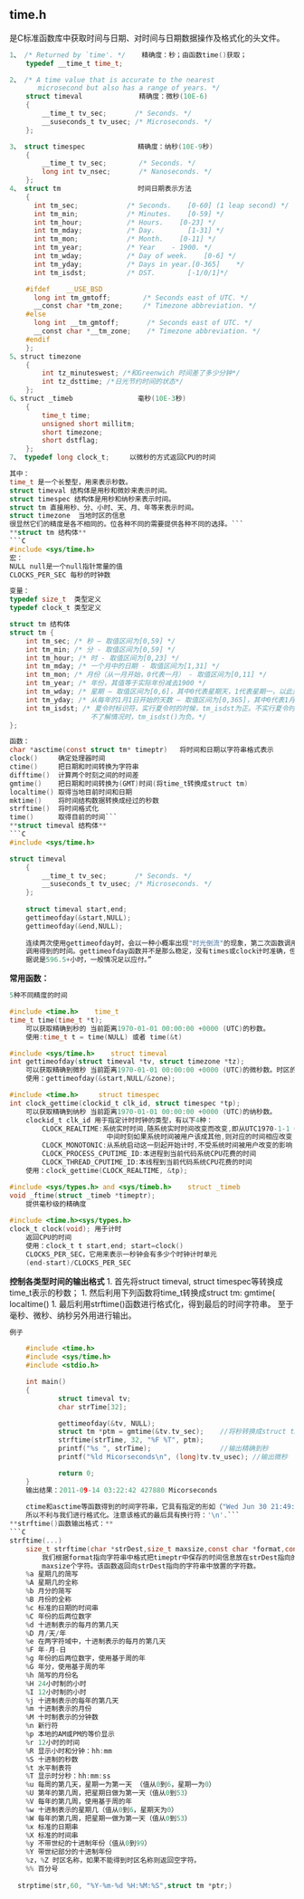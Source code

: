 
## time.h

 是C标准函数库中获取时间与日期、对时间与日期数据操作及格式化的头文件。

```C
1、 /* Returned by `time'. */    精确度：秒；由函数time()获取；
    typedef __time_t time_t;

2、 /* A time value that is accurate to the nearest
       microsecond but also has a range of years. */
    struct timeval              精确度：微秒(10E-6)
    {
        __time_t tv_sec;       /* Seconds. */
        __suseconds_t tv_usec; /* Microseconds. */
    };

3、 struct timespec             精确度：纳秒(10E-9秒)
    {
        __time_t tv_sec;        /* Seconds. */
        long int tv_nsec;       /* Nanoseconds. */
    };
4、 struct tm                   时间日期表示方法                 
    {
      int tm_sec;            /* Seconds.    [0-60] (1 leap second) */
      int tm_min;            /* Minutes.    [0-59] */
      int tm_hour;           /* Hours.    [0-23] */
      int tm_mday;           /* Day.        [1-31] */
      int tm_mon;            /* Month.    [0-11] */
      int tm_year;           /* Year    - 1900. */
      int tm_wday;           /* Day of week.    [0-6] */
      int tm_yday;           /* Days in year.[0-365]    */
      int tm_isdst;          /* DST.        [-1/0/1]*/

    #ifdef    __USE_BSD
      long int tm_gmtoff;        /* Seconds east of UTC. */
      __const char *tm_zone;     /* Timezone abbreviation. */
    #else
      long int __tm_gmtoff;       /* Seconds east of UTC. */
      __const char *__tm_zone;    /* Timezone abbreviation. */
    #endif
    };
5、struct timezone  
    {  
        int tz_minuteswest; /*和Greenwich 时间差了多少分钟*/  
        int tz_dsttime; /*日光节约时间的状态*/  
    }; 
6、struct _timeb                毫秒(10E-3秒)
    {  
        time_t time;  
        unsigned short millitm;  
        short timezone;  
        short dstflag;  
    }; 
7、 typedef long clock_t;     以微秒的方式返回CPU的时间

其中：
time_t 是一个长整型，用来表示秒数。
struct timeval 结构体是用秒和微妙来表示时间。
struct timespec 结构体是用秒和纳秒来表示时间。
struct tm 直接用秒、分、小时、天、月、年等来表示时间。
struct timezone  当地时区的信息
很显然它们的精度是各不相同的。位各种不同的需要提供各种不同的选择。```
**struct tm 结构体**
```C
#include <sys/time.h>
宏：
NULL null是一个null指针常量的值
CLOCKS_PER_SEC 每秒的时钟数

变量：
typedef size_t  类型定义
typedef clock_t 类型定义

struct tm 结构体
struct tm {
    int tm_sec; /* 秒 – 取值区间为[0,59] */
    int tm_min; /* 分 - 取值区间为[0,59] */
    int tm_hour; /* 时 - 取值区间为[0,23] */
    int tm_mday; /* 一个月中的日期 - 取值区间为[1,31] */
    int tm_mon; /* 月份（从一月开始，0代表一月） - 取值区间为[0,11] */
    int tm_year; /* 年份，其值等于实际年份减去1900 */
    int tm_wday; /* 星期 – 取值区间为[0,6]，其中0代表星期天，1代表星期一，以此类推 */
    int tm_yday; /* 从每年的1月1日开始的天数 – 取值区间为[0,365]，其中0代表1月1日，1代表1月2日，以此类推 */
    int tm_isdst; /* 夏令时标识符，实行夏令时的时候，tm_isdst为正。不实行夏令时的进候，tm_isdst为0；
                    不了解情况时，tm_isdst()为负。*/ 
};

函数：
char *asctime(const struct tm* timeptr)   将时间和日期以字符串格式表示
clock()     确定处理器时间
ctime()     把日期和时间转换为字符串
difftime()  计算两个时刻之间的时间差
gmtime()    把日期和时间转换为(GMT)时间(将time_t转换成struct tm) 
localtime() 取得当地目前时间和日期
mktime()    将时间结构数据转换成经过的秒数
strftime()  将时间格式化
time()      取得目前的时间```
**struct timeval 结构体**
```C
#include <sys/time.h>

struct timeval
    {
        __time_t tv_sec;       /* Seconds. */
        __suseconds_t tv_usec; /* Microseconds. */
    };
    
    struct timeval start,end;
	gettimeofday(&start,NULL);
	gettimeofday(&end,NULL);
	
	连续两次使用gettimeofday时，会以一种小概率出现"时光倒流"的现象，第二次函数调用得到的时间要小于或说早于第一次
	调用得到的时间。gettimeofday函数并不是那么稳定，没有times或clock计时准确，但它们用法相似。clock有计时限制，
	据说是596.5+小时，一般情况足以应付。”
```
**常用函数：**
```C
5种不同精度的时间

#include <time.h>    time_t
time_t time(time_t *t);
    可以获取精确到秒的 当前距离1970-01-01 00:00:00 +0000 (UTC)的秒数。
    使用:time_t t = time(NULL) 或者 time(&t)

#include <sys/time.h>    struct timeval
int gettimeofday(struct timeval *tv, struct timezone *tz);
    可以获取精确到微秒 当前距离1970-01-01 00:00:00 +0000 (UTC)的微秒数。时区的信息放到tz结构中(可用NULL)
    使用：gettimeofday(&start,NULL/&zone);

#include <time.h>     struct timespec
int clock_gettime(clockid_t clk_id, struct timespec *tp);
    可以获取精确到纳秒 当前距离1970-01-01 00:00:00 +0000 (UTC)的纳秒数。
    clockid_t clk_id 用于指定计时时钟的类型，有以下4种：  
        CLOCK_REALTIME:系统实时时间,随系统实时时间改变而改变,即从UTC1970-1-1 0:0:0开始计时,
                        中间时刻如果系统时间被用户该成其他,则对应的时间相应改变  
        CLOCK_MONOTONIC:从系统启动这一刻起开始计时,不受系统时间被用户改变的影响  
        CLOCK_PROCESS_CPUTIME_ID:本进程到当前代码系统CPU花费的时间  
        CLOCK_THREAD_CPUTIME_ID:本线程到当前代码系统CPU花费的时间 
    使用：clock_gettime(CLOCK_REALTIME, &tp); 

#include <sys/types.h> and <sys/timeb.h>    struct _timeb 
void _ftime(struct _timeb *timeptr); 
    提供毫秒级的精确度
    
#include <time.h><sys/types.h>
clock_t clock(void); 用于计时
    返回CPU的时间
    使用：clock_t t start,end; start=clock()
    CLOCKS_PER_SEC，它用来表示一秒钟会有多少个时钟计时单元
    (end-start)/CLOCKS_PER_SEC
```
**控制各类型时间的输出格式**
1. 
首先将struct timeval, struct timespec等转换成time_t表示的秒数；
1. 
然后利用下列函数将time_t转换成struct tm: gmtime( localtime()
1. 
最后利用strftime()函数进行格式化，得到最后的时间字符串。
        至于毫秒、微秒、纳秒另外用进行输出。
```C
例子

    #include <time.h>
    #include <sys/time.h>
    #include <stdio.h>

    int main()
    {
            struct timeval tv;
            char strTime[32];

            gettimeofday(&tv, NULL);
            struct tm *ptm = gmtime(&tv.tv_sec);    //将秒转换成struct tm的形式
            strftime(strTime, 32, "%F %T", ptm);
            printf("%s ", strTime);                 //输出精确到秒
            printf("%ld Micorseconds\n", (long)tv.tv_usec); //输出微秒

            return 0;
    }
    输出结果：2011-09-14 03:22:42 427880 Micorseconds
    
    ctime和asctime等函数得到的时间字符串，它具有指定的形如（"Wed Jun 30 21:49:08 1993\n"）的格式，
    所以不利与我们进行格式化。注意该格式的最后具有换行符：'\n'.```
**strftime()函数输出格式：**
```C 
strftime(...)
    size_t strftime(char *strDest,size_t maxsize,const char *format,const struct tm *timeptr);
        我们根据format指向字符串中格式把timeptr中保存的时间信息放在strDest指向的字符串中，最多向strDest中存放
        maxsize个字符。该函数返回向strDest指向的字符串中放置的字符数。
    %a 星期几的简写
    %A 星期几的全称
    %b 月分的简写
    %B 月份的全称
    %c 标准的日期的时间串
    %C 年份的后两位数字
    %d 十进制表示的每月的第几天
    %D 月/天/年
    %e 在两字符域中，十进制表示的每月的第几天
    %F 年-月-日
    %g 年份的后两位数字，使用基于周的年
    %G 年分，使用基于周的年
    %h 简写的月份名
    %H 24小时制的小时
    %I 12小时制的小时
    %j 十进制表示的每年的第几天
    %m 十进制表示的月份
    %M 十时制表示的分钟数
    %n 新行符
    %p 本地的AM或PM的等价显示
    %r 12小时的时间
    %R 显示小时和分钟：hh:mm
    %S 十进制的秒数
    %t 水平制表符
    %T 显示时分秒：hh:mm:ss
    %u 每周的第几天，星期一为第一天 （值从0到6，星期一为0）
    %U 第年的第几周，把星期日做为第一天（值从0到53）
    %V 每年的第几周，使用基于周的年
    %w 十进制表示的星期几（值从0到6，星期天为0）
    %W 每年的第几周，把星期一做为第一天（值从0到53）
    %x 标准的日期串
    %X 标准的时间串
    %y 不带世纪的十进制年份（值从0到99）
    %Y 带世纪部分的十进制年份
    %z，%Z 时区名称，如果不能得到时区名称则返回空字符。
    %% 百分号
      
  strptime(str,60, "%Y-%m-%d %H:%M:%S",struct tm *ptr;)
  ```